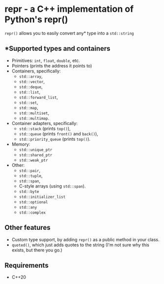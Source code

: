 # repr - a C++ implementation of Python's repr()

`repr()` allows you to easily convert any* type into a `std::string`

## *Supported types and containers
- Primitives: `int`, `float`, `double`, etc.
- Pointers (prints the address it points to)
- Containers, specifically:
    - `std::array`,
    - `std::vector`,
    - `std::deque`,
    - `std::list`,
    - `std::forward_list`,
    - `std::set`,
    - `std::map`,
    - `std::multiset`,
    - `std::multimap`.
- Container adapters, specifically:
    - `std::stack` (prints `top()`),
    - `std::queue` (prints `front()` and `back()`),
    - `std::priority_queue` (prints `top()`).
- Memory:
    - `std::unique_ptr`
    - `std::shared_ptr`
    - `std::weak_ptr`
- Other:
    - `std::pair`,
    - `std::tuple`,
    - `std::span`,
    - C-style arrays (using `std::span`).
    - `std::byte`
    - `std::initializer_list`
    - `std::optional`
    - `std::any`
    - `std::complex`

## Other features
- Custom type support, by adding `repr()` as a public method in your class.
- `quoted()`, which just adds quotes to the string (I'm not sure why this 
exists, but there you go.)

## Requirements
- C++20
